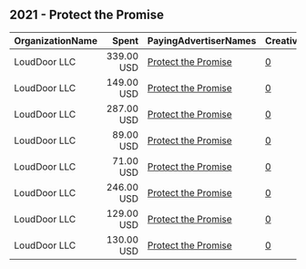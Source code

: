 ## 2021 - Protect the Promise 
|OrganizationName|Spent|PayingAdvertiserNames|CreativeUrls|Impressions|Genders|AgeBrackets|CountryCodes|BillingAddresses|CandidateBallotInformation|
|:---|---:|:---|:---|---:|:---|:---|:---|:---|:---|
|LoudDoor  LLC|339.00 USD|[Protect the Promise](2021/Protect_the_Promise.md)|[0](https://www.snap.com/political-ads/asset/600fe9ace6bdd121957fd3f4bb77036400e17aade9d45391b53438a07927f643?mediaType=png)|24,059||35+|united states|"1 MONCKTON BLVD,Columbia,29206,US"||
|LoudDoor  LLC|149.00 USD|[Protect the Promise](2021/Protect_the_Promise.md)|[0](https://www.snap.com/political-ads/asset/06984ec518632a5713cd83fedc8b76b38bac25950fc55bb9b6dbbb28ecce25a7?mediaType=png)|15,125||35+|united states|"1 MONCKTON BLVD,Columbia,29206,US"||
|LoudDoor  LLC|287.00 USD|[Protect the Promise](2021/Protect_the_Promise.md)|[0](https://www.snap.com/political-ads/asset/015bbb5508791984c1f0d71863f78ce54b362ba4d45458497b11c40a000c068a?mediaType=png)|25,212||35+|united states|"1 MONCKTON BLVD,Columbia,29206,US"||
|LoudDoor  LLC|89.00 USD|[Protect the Promise](2021/Protect_the_Promise.md)|[0](https://www.snap.com/political-ads/asset/b42943d1a41dcbe4525909ec79a20484104861cc5bd37f0d64b92c9693d85023?mediaType=png)|8,386||35+|united states|"1 MONCKTON BLVD,Columbia,29206,US"||
|LoudDoor  LLC|71.00 USD|[Protect the Promise](2021/Protect_the_Promise.md)|[0](https://www.snap.com/political-ads/asset/b42943d1a41dcbe4525909ec79a20484104861cc5bd37f0d64b92c9693d85023?mediaType=png)|10,178||35+|united states|"1 MONCKTON BLVD,Columbia,29206,US"||
|LoudDoor  LLC|246.00 USD|[Protect the Promise](2021/Protect_the_Promise.md)|[0](https://www.snap.com/political-ads/asset/600fe9ace6bdd121957fd3f4bb77036400e17aade9d45391b53438a07927f643?mediaType=png)|26,060||35+|united states|"1 MONCKTON BLVD,Columbia,29206,US"||
|LoudDoor  LLC|129.00 USD|[Protect the Promise](2021/Protect_the_Promise.md)|[0](https://www.snap.com/political-ads/asset/015bbb5508791984c1f0d71863f78ce54b362ba4d45458497b11c40a000c068a?mediaType=png)|18,572||35+|united states|"1 MONCKTON BLVD,Columbia,29206,US"||
|LoudDoor  LLC|130.00 USD|[Protect the Promise](2021/Protect_the_Promise.md)|[0](https://www.snap.com/political-ads/asset/06984ec518632a5713cd83fedc8b76b38bac25950fc55bb9b6dbbb28ecce25a7?mediaType=png)|12,642||35+|united states|"1 MONCKTON BLVD,Columbia,29206,US"||
